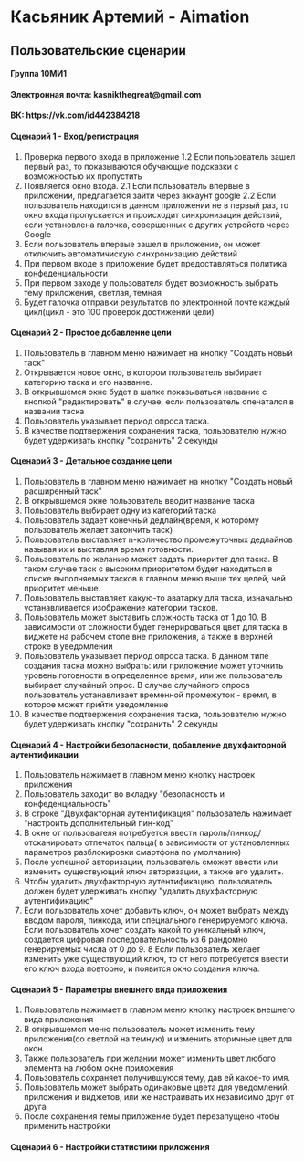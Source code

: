 <h1> Касьяник Артемий - Aimation
<h2> Пользовательские сценарии

<h4> Группа 10МИ1
<h4> Электронная почта: kasnikthegreat@gmail.com
<h4> ВК: https://vk.com/id442384218

<h4> Сценарий 1 - Вход/регистрация </h4>

1. Проверка первого входа в приложение
1.2 Если пользователь зашел первый раз, то показываются обучающие подсказки с возможностью их пропустить
2. Появляется окно входа.
2.1 Если пользователь впервые в приложении, предлагается зайти через аккаунт google
2.2 Если пользователь находится в данном приложении не в первый раз, то окно входа пропускается и происходит синхронизация действий, если установлена галочка, совершенных с других устройств через Google
3. Если пользователь впервые зашел в приложение, он может отключить автоматичискую синхронизацию действий
4. При первом входе в приложение будет предоставляться политика конфеденциальности
5. При первом заходе у пользователя будет возможность выбрать тему приложения, светлая, темная
6. Будет галочка отправки результатов по электронной почте каждый цикл(цикл - это 100 проверок достижений цели)

<h4> Сценарий 2 - Простое добавление цели </h4>

1. Пользователь в главном меню нажимает на кнопку "Создать новый таск"
2. Открывается новое окно, в котором пользователь выбирает категорию таска и его название. 
3. В открывшемся окне будет в шапке показываться название с кнопкой "редактировать" в случае, если пользователь опечатался в названии таска
4. Пользователь указывает период опроса таска.
5. В качестве подтвержения сохранения таска, пользователю нужно будет удерживать кнопку "сохранить" 2 секунды

<h4> Сценарий 3 - Детальное создание цели </h4>

1. Пользователь в главном меню нажимает на кнопку "Создать новый расширенный таск"
2. В открывшемся окне пользователь вводит название таска
3. Пользователь выбирает одну из категорий таска
4. Пользователь задает конечный дедлайн(время, к которому пользователь желает закончить таск)
5. Пользователь выставляет n-количество промежуточных дедлайнов называя их и выставляя время готовности.
6. Пользователь по желанию может задать приоритет для таска. В таком случае таск с высоким приоритетом будет находиться в списке выполняемых тасков в главном меню выше тех целей, чей приоритет меньше.
7. Пользователь выставляет какую-то аватарку для таска, изначально устанавливается изображение категории тасков.
8. Пользователь может выставить сложность таска от 1 до 10. В зависимости от сложности будет генерироваться цвет для таска в виджете на рабочем столе вне приложения, а также в верхней строке в уведомлении
9. Пользователь указывает период опроса таска. В данном типе создания таска можно выбрать: или приложение может уточнить уровень готовности в определенное время, или же пользователь выбирает случайный опрос. В случае случайного опроса пользователь устанавливает временной промежуток - время, в которое может прийти уведомление
10. В качестве подтвержения сохранения таска, пользователю нужно будет удерживать кнопку "сохранить" 2 секунды

<h4> Сценарий 4 - Настройки безопасности, добавление двухфакторной аутентификации </h4>

1. Пользователь нажимает в главном меню кнопку настроек приложения
2. Пользователь заходит во вкладку "безопасность и конфеденциальность"
3. В строке "Двухфакторная аутентификация" пользователь нажимает "настроить дополнительный пин-код" 
4. В окне от пользователя потребуется ввести пароль/пинкод/отсканировать отпечаток пальца( в зависимости от установленных параметров разблокировки смартфона по умолчанию) 
5. После успешной авторизации, пользователь сможет ввести или изменить существующий ключ авторизации, а также его удалить. 
6. Чтобы удалить двухфакторную аутентификацию, пользователь должен будет удерживать кнопку "удалить двухфакторную аутентификацию"
7. Если пользователь хочет добавить ключ, он может выбрать между вводом пароля, пинкода, или специального генерируемого ключа. Если пользователь хочет создать какой то уникальный ключ, создается цифровая последовательность из 6 рандомно генерируемых числа от 0 до 9.
8 Если пользователь желает изменить уже существующий ключ, то от него потребуется ввести его ключ входа повторно, и появится окно создания ключа.

<h4> Сценарий 5 - Параметры внешнего вида приложения </h4> 

1. Пользователь нажимает в главном меню кнопку настроек внешнего вида приложения
2. В открывшемся меню пользователь может изменить тему приложения(со светлой на темную) и изменить вторичные цвет для окон.
3. Также пользователь при желании может изменить цвет любого элемента на любом окне приложения
4. Пользователь сохраняет получившуюся тему, дав ей какое-то имя. 
5. Пользователь может выбрать одинаковые цвета для уведомлений, приложения и виджетов, или же настраивать их независимо друг от друга
6. После сохранения темы приложение будет перезапущено чтобы применить настройки

<h4> Сценарий 6 - Настройки статистики приложения <h4> 
